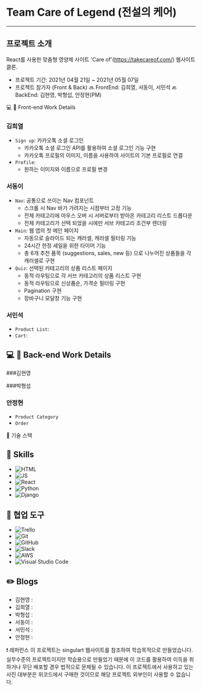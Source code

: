 # Team Care of Legend (전설의 케어)
---

##  프로젝트 소개
React를 사용한 맞춤형 영양제 사이트 'Care of'(https://takecareof.com/) 웹사이트 클론.

- 프로젝트 기간: 2021년 04월 21일 ~ 2021년 05월 07일
- 프로젝트 참가자 (Front & Back)
🔜 FrontEnd: 김희열, 서동이, 서민석
🔙 BackEnd: 김현영, 박형섭, 안정현(PM)


💻 🌸 Front-end Work Details

### 김희열
- `Sign up`: 카카오톡 소셜 로그인
    - 카카오톡 소셜 로그인 API를 활용하여 소셜 로그인 기능 구현
    - 카카오톡 프로필의 이미지, 이름을 사용하여 사이트의 기본 프로필로 연결
- `Profile`: 
    - 원하는 이미지와 이름으로 프로필 변경

### 서동이
- `Nav`: 공통으로 쓰이는 Nav 컴포넌트
    - 스크롤 시 Nav 바가 가려지는 시점부터 고정 기능
    - 전체 카테고리에 마우스 오버 시 서버로부터 받아온 카테고리 리스트 드롭다운
    - 전체 카테고리가 선택 되었을 시에만 서브 카테고리 조건부 렌더링
- `Main`: 웹 앱의 첫 메인 페이지
    - 자동으로 슬라이드 되는 캐러셀, 캐러셀 필터링 기능
    - 24시간 한정 세일을 위한 타이머 기능
    - 총 6개 추천 품목 (suggestions, sales, new 등) 으로 나누어진 상품들을 각 캐러셀로 구현  
- `Quiz`: 선택된 카테고리의 상품 리스트 페이지
    - 동적 라우팅으로 각 서브 카테고리의 상품 리스트 구현
    - 동적 라우팅으로 신상품순, 가격순 필터링 구현
    - Pagination 구현
    - 장바구니 모달창 기능 구현

### 서민석
- `Product List`: 
- `Cart`: 



## 💻 🌼 Back-end Work Details
###김현영

###박형섭

### 안정현
- `Product Category`
- `Order`
   

🔧 기술 스택
## 🔧 Skills
- ![HTML](https://img.shields.io/badge/HTML5-E34F26?style=for-the-badge&logo=html5&logoColor=white)
- ![JS](https://img.shields.io/badge/JavaScript-F7DF1E?style=for-the-badge&logo=javascript&logoColor=black)
- ![React](https://img.shields.io/badge/React-20232A?style=for-the-badge&logo=react&logoColor=61DAFB)
- ![Python](https://img.shields.io/badge/Python-14354C?style=for-the-badge&logo=python&logoColor=white)
- ![Django](https://img.shields.io/badge/Django-092E20?style=for-the-badge&logo=django&logoColor=white)


## 🔧 협업 도구
- <img alt="Trello" src="https://img.shields.io/badge/Trello-%23026AA7.svg?&style=for-the-badge&logo=Trello&logoColor=white"/>
- <img alt="Git" src="https://img.shields.io/badge/git-%23F05033.svg?&style=for-the-badge&logo=git&logoColor=white"/>
- <img alt="GitHub" src="https://img.shields.io/badge/github-%23121011.svg?&style=for-the-badge&logo=github&logoColor=white"/>
- <img alt="Slack" src="https://img.shields.io/badge/Slack-4A154B?style=for-the-badge&logo=slack&logoColor=white" />
- <img alt="AWS" src="https://img.shields.io/badge/AWS-%23FF9900.svg?&style=for-the-badge&logo=amazon-aws&logoColor=white"/>
- <img alt="Visual Studio Code" src="https://img.shields.io/badge/VisualStudioCode-0078d7.svg?&style=for-the-badge&logo=visual-studio-code&logoColor=white"/>


## ✏️ Blogs
- 김현영 :
- 김희열 :
- 박형섭 : 
- 서동이 :
- 서민석 :
- 안정현 : 


❗️ 레퍼런스
이 프로젝트는 singulart 웹사이트를 참조하여 학습목적으로 만들었습니다. 실무수준의 프로젝트이지만 학습용으로 만들었기 때문에 이 코드를 활용하여 이득을 취하거나 무단 배포할 경우 법적으로 문제될 수 있습니다. 이 프로젝트에서 사용하고 있는 사진 대부분은 위코드에서 구매한 것이므로 해당 프로젝트 외부인이 사용할 수 없습니다.







